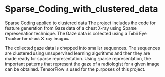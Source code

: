 # Sparse_Coding_with_clustered_data
Sparse Coding applied to clustered data
The project includes the code for feature generation from Gaze data of a chest X-ray using Sparse represenation technique. The Gaze data is collected using a Tobii Eye Tracker for chest X-ray images.

The collected gaze data is chopped into smaller sequences. The sequences are clustered using unsupervised learning algorithms and then they are made ready for sparse representation. Using sparse representation, the important patterns that represent the gaze of a radiologist for a given image can be obtained. TensorFlow is used for the purposes of this project.

